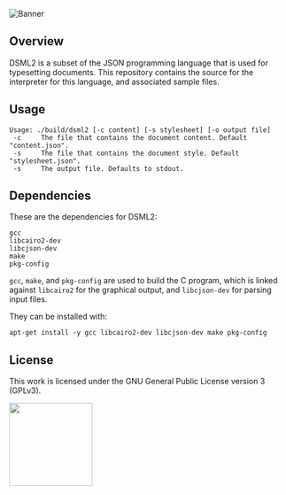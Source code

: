 ![Banner](https://s-christy.com/status-banner-service/dsml2/banner-slim.svg)

## Overview

DSML2 is a subset of the JSON programming language that is used for typesetting
documents. This repository contains the source for the interpreter for this
language, and associated sample files.

## Usage

```
Usage: ./build/dsml2 [-c content] [-s stylesheet] [-o output file]
 -c     The file that contains the document content. Default "content.json".
 -s     The file that contains the document style. Default "stylesheet.json".
 -s     The output file. Defaults to stdout.
```

## Dependencies

These are the dependencies for DSML2:

```
gcc
libcairo2-dev
libcjson-dev
make
pkg-config
```

`gcc`, `make`, and `pkg-config` are used to build the C program, which is
linked against `libcairo2` for the graphical output, and `libcjson-dev` for
parsing input files.

They can be installed with:

```
apt-get install -y gcc libcairo2-dev libcjson-dev make pkg-config
```

## License

This work is licensed under the GNU General Public License version 3 (GPLv3).

[<img src="https://s-christy.com/status-banner-service/GPLv3_Logo.svg" width="150" />](https://www.gnu.org/licenses/gpl-3.0.en.html)
